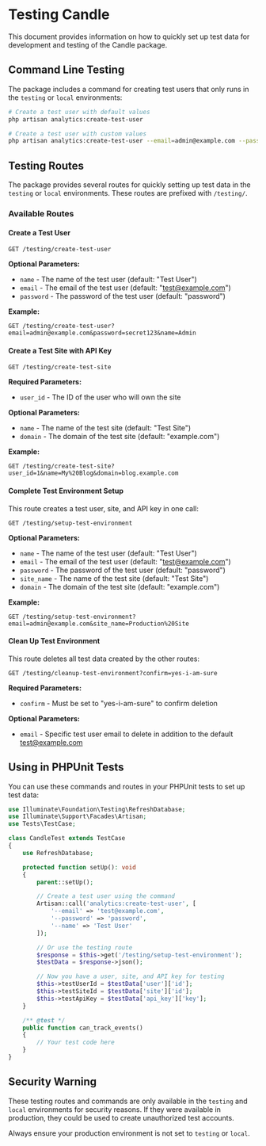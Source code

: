 # Testing Candle

This document provides information on how to quickly set up test data for development and testing of the Candle package.

## Command Line Testing

The package includes a command for creating test users that only runs in the `testing` or `local` environments:

```bash
# Create a test user with default values
php artisan analytics:create-test-user

# Create a test user with custom values
php artisan analytics:create-test-user --email=admin@example.com --password=secret123 --name="Admin User"
```

## Testing Routes

The package provides several routes for quickly setting up test data in the `testing` or `local` environments. These routes are prefixed with `/testing/`.

### Available Routes

#### Create a Test User

```
GET /testing/create-test-user
```

**Optional Parameters:**
- `name` - The name of the test user (default: "Test User")
- `email` - The email of the test user (default: "test@example.com")
- `password` - The password of the test user (default: "password")

**Example:**
```
GET /testing/create-test-user?email=admin@example.com&password=secret123&name=Admin
```

#### Create a Test Site with API Key

```
GET /testing/create-test-site
```

**Required Parameters:**
- `user_id` - The ID of the user who will own the site

**Optional Parameters:**
- `name` - The name of the test site (default: "Test Site")
- `domain` - The domain of the test site (default: "example.com")

**Example:**
```
GET /testing/create-test-site?user_id=1&name=My%20Blog&domain=blog.example.com
```

#### Complete Test Environment Setup

This route creates a test user, site, and API key in one call:

```
GET /testing/setup-test-environment
```

**Optional Parameters:**
- `name` - The name of the test user (default: "Test User")
- `email` - The email of the test user (default: "test@example.com")
- `password` - The password of the test user (default: "password")
- `site_name` - The name of the test site (default: "Test Site")
- `domain` - The domain of the test site (default: "example.com")

**Example:**
```
GET /testing/setup-test-environment?email=admin@example.com&site_name=Production%20Site
```

#### Clean Up Test Environment

This route deletes all test data created by the other routes:

```
GET /testing/cleanup-test-environment?confirm=yes-i-am-sure
```

**Required Parameters:**
- `confirm` - Must be set to "yes-i-am-sure" to confirm deletion

**Optional Parameters:**
- `email` - Specific test user email to delete in addition to the default test@example.com

## Using in PHPUnit Tests

You can use these commands and routes in your PHPUnit tests to set up test data:

```php
use Illuminate\Foundation\Testing\RefreshDatabase;
use Illuminate\Support\Facades\Artisan;
use Tests\TestCase;

class CandleTest extends TestCase
{
    use RefreshDatabase;

    protected function setUp(): void
    {
        parent::setUp();

        // Create a test user using the command
        Artisan::call('analytics:create-test-user', [
            '--email' => 'test@example.com',
            '--password' => 'password',
            '--name' => 'Test User'
        ]);

        // Or use the testing route
        $response = $this->get('/testing/setup-test-environment');
        $testData = $response->json();

        // Now you have a user, site, and API key for testing
        $this->testUserId = $testData['user']['id'];
        $this->testSiteId = $testData['site']['id'];
        $this->testApiKey = $testData['api_key']['key'];
    }

    /** @test */
    public function can_track_events()
    {
        // Your test code here
    }
}
```

## Security Warning

These testing routes and commands are only available in the `testing` and `local` environments for security reasons. If they were available in production, they could be used to create unauthorized test accounts.

Always ensure your production environment is not set to `testing` or `local`.
